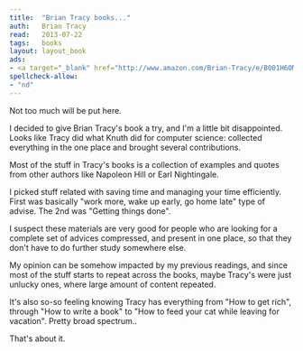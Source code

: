 ```yaml
---
title:	"Brian Tracy books..."
auth:	Brian Tracy
read:	2013-07-22
tags:	books
layout: layout_book
ads:
- <a target="_blank" href="http://www.amazon.com/Brian-Tracy/e/B001H6OMRI/?_encoding=UTF8&camp=1789&creative=390957&linkCode=ur2&qid=1375163486&sr=8-2-ent&tag=wkoszek-20">Brian Tracy @ Amazon</a><img src="https://ir-na.amazon-adsystem.com/e/ir?t=wkoszek-20&l=ur2&o=1" width="1" height="1" border="0" alt="" style="border:none !important; margin:0px !important;" />
spellcheck-allow:
- "nd"
---
```

Not too much will be put here.

I decided to give Brian Tracy's book a try, and I'm a little bit
disappointed. Looks like Tracy did what Knuth did for computer science:
collected everything in the one place and brought several contributions.

Most of the stuff in Tracy's books is a collection of examples and quotes
from other authors like Napoleon Hill or Earl Nightingale.

I picked stuff related with saving time and managing your time efficiently.
First was basically "work more, wake up early, go home late" type of advise.
The 2nd was "Getting things done".

I suspect these materials are very good for people who are looking for a
complete set of advices compressed, and present in one place, so that they
don't have to do further study somewhere else.

My opinion can be somehow impacted by my previous readings, and since most
of the stuff starts to repeat across the books, maybe Tracy's were just
unlucky ones, where large amount of content repeated.

It's also so-so feeling knowing Tracy has everything from "How to get rich",
through "How to write a book" to "How to feed your cat while leaving for
vacation". Pretty broad spectrum..

That's about it.
